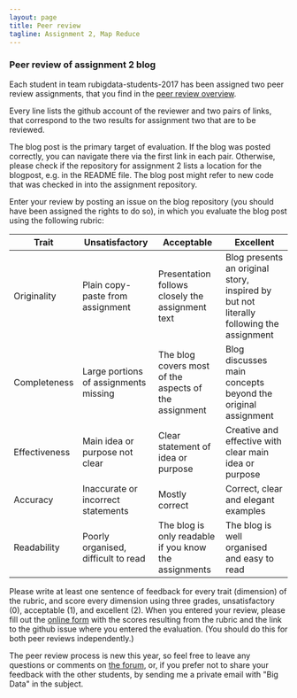 ```yaml
---
layout: page
title: Peer review
tagline: Assignment 2, Map Reduce
---
```


### Peer review of assignment 2 blog

Each student in team rubigdata-students-2017 has been assigned two peer review assignments, that you find in the [peer review overview](assignments/peer-review-A2.html).

Every line lists the github account of the reviewer and two pairs of links, that correspond to the two results for assignment two that are to be reviewed.

The blog post is the primary target of evaluation. If the blog was posted correctly, you can navigate there via the first link in each pair. Otherwise, please check if the repository for assignment 2 lists a location for the blogpost, e.g. in the README file. The blog post might refer to new code that was checked in into the assignment repository.

Enter your review by posting an issue on the blog repository (you should have been assigned the rights to do so), in which you evaluate the blog post using the following rubric:

Trait         | Unsatisfactory | Acceptable | Excellent
     ---      |    -------     |   -----    |  ----
Originality   | Plain copy-paste from assignment      | Presentation follows closely the assignment text      | Blog presents an original story, inspired by but not literally following the assignment
Completeness  | Large portions of assignments missing | The blog covers most of the aspects of the assignment | Blog discusses main concepts beyond the original assignment
Effectiveness | Main idea or purpose not clear        | Clear statement of idea or purpose                    | Creative and effective with clear main idea or purpose
Accuracy      | Inaccurate or incorrect statements    | Mostly correct                                        | Correct, clear and elegant examples
Readability   | Poorly organised, difficult to read   | The blog is only readable if you know the assignments | The blog is well organised and easy to read

Please write at least one sentence of feedback for every trait (dimension) of the rubric, and score every dimension using three grades, unsatisfactory (0), acceptable (1),
and excellent (2). When you entered your review, please fill out the [online form](https://goo.gl/forms/XnKSzTgw7WPnkiXO2)
with the scores resulting from the rubric and the link to the github issue where you entered the evaluation.
(You should do this for both peer reviews independently.)

The peer review process is new this year, so feel free to leave any questions or comments on
[the forum](https://github.com/rubigdata/forum-2017/issues),
or, if you prefer not to share your feedback with the other students,
by sending me a private email with "Big Data" in the subject.
